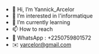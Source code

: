- 👋 Hi, I’m Yannick_Arcelor
- 👀 I’m interested in l'informatique
- 🌱 I’m currently learning 
- 📫 How to reach 
- 📲 WhatsApp : +2250759801572
- ✉️ yarcelor@gmail.com

<!---
Arcelor007/Arcelor007 is a ✨ special ✨ repository because its `README.md` (this file) appears on your GitHub profile.
You can click the Preview link to take a look at your changes.
--->
